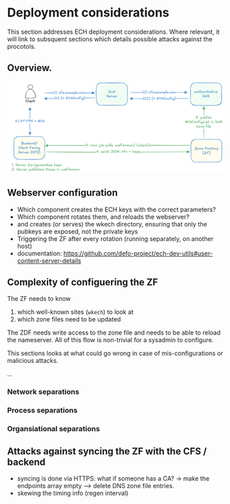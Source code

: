 # Deployment considerations

This section addresses ECH deployment considerations. Where relevant, it will link to subsquent sections which details possible attacks against the procotols.

## Overview.

![WKECH flow](wkech-flow.png)

## Webserver configuration

- Which component creates the ECH keys with the correct parameters?
- Which component rotates them, and reloads the webserver?
- and creates (or serves) the wkech directory, ensuring that only the pubkeys are exposed, not the private keys
- Triggering the ZF after every rotation (running separately, on another host)
- documentation: https://github.com/defo-project/ech-dev-utils#user-content-server-details

## Complexity of configuering the ZF

The ZF needs to know 
1. which well-known sites (`wkech`) to look at 
2. which zone files need to be updated

The ZDF needs write access to the zone file and needs to be able to reload the nameserver. 
All of this flow is non-trivial for a sysadmin to configure. 

This sections looks at what could go wrong in case of mis-configurations or malicious attacks.

...

### Network separations

### Process separations

### Organsiational separations



## Attacks against syncing the ZF with the CFS / backend

* syncing is done via HTTPS: what if someone has a CA? -> make the endpoints array empty --> delete DNS zone file entries.
* skewing the timing info (regen interval)
